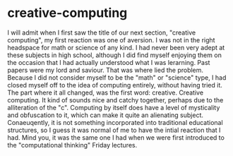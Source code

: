 # creative-computing
I will admit when I first saw the title of our next section, "creative computing", my first reaction was one of aversion. I was not in the right headspace for math or science of any kind. I had never been very adept at these subjects in high school, although I did find myself enjoying them on the occasion that I had actually understood what I was lerarning. Past papers were my lord and saviour. That was where lied the problem. Because I did not consider myself to be the "math" or "science" type, I had closed myself off to the idea of computing entirely, without having tried it. The part where it all changed, was the first word: creative. Creative computing. It kind of sounds nice and catchy together, perhaps due to the alliteration of the "c". Computing by itself does have a level of mysticality and obfuscation to it, which can make it quite an alienating subject. Conaeuqently, it is not something incorporated into traditional educational structures, so I guess it was normal of me to have the intial reaction that I had. Mind you, it was the same one I had when we were first introduced to the "computational thinking" Friday lectures. 
